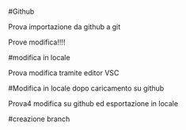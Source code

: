 #Github 

Prova importazione da github a git

Prove modifica!!!!

#modifica in locale

Prova modifica tramite editor VSC

#Modifica in locale dopo caricamento su github

Prova4 modifica su github ed esportazione in locale

#creazione branch